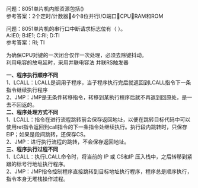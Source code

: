 问题：8051单片机内部资源包括()  
参考答案：2个定时/计数器4个8位并行I/O端口CPURAM和ROM

问题：8051单片机的串行口中断请求标志位有（    ）。  
A:IE0; B:IE1; C:RI; D:TI  
参考答案：RI; TI

为确保CPU对键的一次闭合仅作一次处理，必须去除键抖动。  
利用电容的放电延时，采用并联电容法  并联RS触发器

**一、程序执行顺序不同**  
1、LCALL：LCALL是调用子程序，当子程序执行完后就返回到LCALL指令下一条指令继续执行程序  
2、JMP：JMP是无条件转移指令，转移到某执行程序后就不再返到回原处，是一去不回返的。  
**二、程序处理方式不同**  
1、LCALL：指令在进行流程跳转前会保存返回地址，以便在跳转目标代码中可以使用ret指令返回到call指令的下一条指令处继续执行。执行段内跳转时，只保存EIP；如果是段间跳转，还保存CS。  
2、JMP：进行执行流程的跳转，不会保存返回地址。  
**三、程序执行过程不同**  
1、LCALL：执行LCALL命令时，将当前的 IP 或 CS和IP 压入栈中，之后转移到紧跟的标号行地址执行程序。   
2、JMP：JMP指令控制程序直接跳转到目标地址执行程序，程序总是顺序执行，指令本身无堆栈操作过程。  